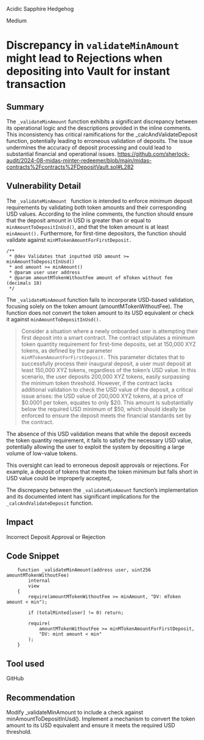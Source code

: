 Acidic Sapphire Hedgehog

Medium

# Discrepancy in `validateMinAmount` might lead to Rejections when depositing into Vault for instant transaction

## Summary
The `_validateMinAmount` function exhibits a significant discrepancy between its operational logic and the descriptions provided in the inline comments. This inconsistency has critical ramifications for the _calcAndValidateDeposit function, potentially leading to erroneous validation of deposits. The issue undermines the accuracy of deposit processing and could lead to substantial financial and operational issues.
https://github.com/sherlock-audit/2024-08-midas-minter-redeemer/blob/main/midas-contracts%2Fcontracts%2FDepositVault.sol#L282

## Vulnerability Detail
The `_validateMinAmount ` function is intended to enforce minimum deposit requirements by validating both token amounts and their corresponding USD values. According to the inline comments, the function should ensure that the deposit amount in USD is greater than or equal to `minAmountToDepositInUsd()`, and that the token amount is at least `minAmount().` Furthermore, for first-time depositors, the function should validate against `minMTokenAmountForFirstDeposit.`
```solidity
/**
 * @dev Validates that inputted USD amount >= minAmountToDepositInUsd()
 * and amount >= minAmount()
 * @param user user address
 * @param amountMTokenWithoutFee amount of mToken without fee (decimals 18)
 */
```
The `_validateMinAmoun`t function fails to incorporate USD-based validation, focusing solely on the token amount (amountMTokenWithoutFee). The function does not convert the token amount to its USD equivalent or check it against `minAmountToDepositInUsd().`

> Consider a situation where a newly onboarded user is attempting their first deposit into a smart contract. The contract stipulates a minimum token quantity requirement for first-time deposits, set at 150,000 XYZ tokens, as defined by the parameter `minMTokenAmountForFirstDeposit.` This parameter dictates that to successfully process their inaugural deposit, a user must deposit at least 150,000 XYZ tokens, regardless of the token’s USD value. In this scenario, the user deposits 200,000 XYZ tokens, easily surpassing the minimum token threshold. However, if the contract lacks additional validation to check the USD value of the deposit, a critical issue arises: the USD value of 200,000 XYZ tokens, at a price of $0.0001 per token, equates to only $20. This amount is substantially below the required USD minimum of $50, which should ideally be enforced to ensure the deposit meets the financial standards set by the contract. 

The absence of this USD validation means that while the deposit exceeds the token quantity requirement, it fails to satisfy the necessary USD value, potentially allowing the user to exploit the system by depositing a large volume of low-value tokens. 

This oversight can lead to erroneous deposit approvals or rejections. For example, a deposit of tokens that meets the token minimum but falls short in USD value could be improperly accepted,. 

The discrepancy between the `_validateMinAmount` function’s implementation and its documented intent has significant implications for the `_calcAndValidateDeposit` function. 

## Impact
Incorrect Deposit Approval or Rejection

## Code Snippet
```solidity
    function _validateMinAmount(address user, uint256 amountMTokenWithoutFee)
        internal
        view
    {
        require(amountMTokenWithoutFee >= minAmount, "DV: mToken amount < min");

        if (totalMinted[user] != 0) return;

        require(
            amountMTokenWithoutFee >= minMTokenAmountForFirstDeposit,
            "DV: mint amount < min"
        );
    }
```
## Tool used
GitHub

## Recommendation
Modify _validateMinAmount to include a check against minAmountToDepositInUsd(). Implement a mechanism to convert the token amount to its USD equivalent and ensure it meets the required USD threshold.